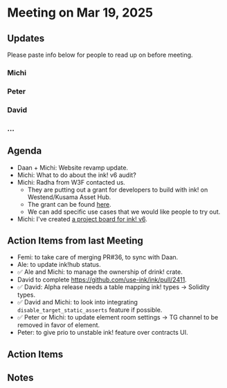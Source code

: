 # Meeting on Mar 19, 2025

## Updates

Please paste info below for people to read up on before meeting.

### Michi

### Peter

### David

### …

## Agenda
- Daan + Michi: Website revamp update.
- Michi: What to do about the ink! v6 audit?
- Michi: Radha from W3F contacted us.
  * They are putting out a grant for developers to build with ink! on Westend/Kusama Asset Hub. 
  * The grant can be found [here](https://docs.google.com/document/d/14zZeQxadnDH9Y7wSPi1vZTXmAa6miGJgsjNHhiz7Awc/edit?usp=sharing).
  * We can add specific use cases that we would like people to try out.
- Michi: I've created [a project board for ink! v6](https://github.com/orgs/use-ink/projects/4/views/1).

## Action Items from last Meeting

- Femi: to take care of merging PR#36, to sync with Daan.
- Ale: to update ink!hub status.
- ✅ Ale and Michi: to manage the ownership of drink! crate.
- David to complete https://github.com/use-ink/ink/pull/2411.
- ✅ David: Alpha release needs a table mapping ink! types -> Solidity types.
- ✅ David and Michi: to look into integrating `disable_target_static_asserts` feature if possible.
- ✅ Peter or Michi: to update element room settings -> TG channel to be removed in favor of element.
- Peter: to give prio to unstable ink! feature over contracts UI.

## Action Items

## Notes
